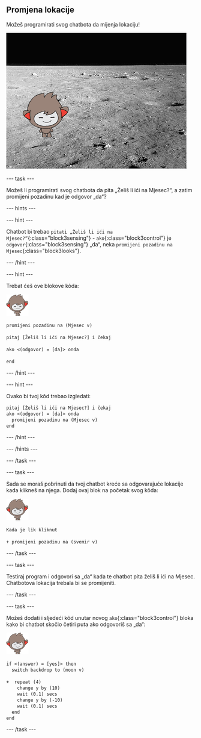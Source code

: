 ## Promjena lokacije

Možeš programirati svog chatbota da mijenja lokaciju!

![Ispitivanje promjene pozadine](images/chatbot-backdrop-moon.png)

\--- task \---

Možeš li programirati svog chatbota da pita „Želiš li ići na Mjesec?“, a zatim promijeni pozadinu kad je odgovor „da“?

\--- hints \---

\--- hint \---

Chatbot bi trebao `pitati „Želiš li ići na Mjesec?“`{:class="block3sensing"} - `ako`{:class="block3control"} je `odgovor`{:class="block3sensing"} „da“, neka `promijeni pozadinu na Mjesec`{:class="block3looks"}.

\--- /hint \---

\--- hint \---

Trebat ćeš ove blokove kôda:

![nano sprite](images/nano-sprite.png)

```blocks3
promijeni pozadinu na (Mjesec v)

pitaj [Želiš li ići na Mjesec?] i čekaj

ako <(odgovor) = [da]> onda

end

```

\--- /hint \---

\--- hint \---

Ovako bi tvoj kôd trebao izgledati:

```blocks3
pitaj [Želiš li ići na Mjesec?] i čekaj
ako <(odgovor) = [da]> onda 
  promijeni pozadinu na (Mjesec v)
end
```

\--- /hint \---

\--- /hints \---

\--- /task \---

\--- task \---

Sada se moraš pobrinuti da tvoj chatbot kreće sa odgovarajuće lokacije kada klikneš na njega. Dodaj ovaj blok na početak svog kôda: 

![nano sprite](images/nano-sprite.png)

```blocks3
Kada je lik kliknut

+ promijeni pozadinu na (svemir v)
```

\--- /task \---

\--- task \---

Testiraj program i odgovori sa „da“ kada te chatbot pita želiš li ići na Mjesec. Chatbotova lokacija trebala bi se promijeniti.

\--- /task \---

\--- task \---

Možeš dodati i sljedeći kôd unutar novog `ako`{:class="block3control"} bloka kako bi chatbot skočio četiri puta ako odgovoriš sa „da“:

![nano sprite](images/nano-sprite.png)

```blocks3
if <(answer) = [yes]> then 
  switch backdrop to (moon v)

+  repeat (4) 
    change y by (10)
    wait (0.1) secs
    change y by (-10)
    wait (0.1) secs
  end
end
```

\--- /task \---